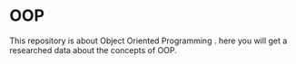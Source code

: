# OOP

This repository is about Object Oriented Programming .
here you will get a researched data about the concepts of OOP.
